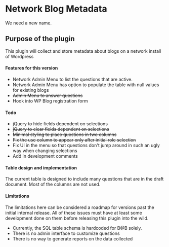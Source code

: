 # Network Blog Metadata
We need a new name.

## Purpose of the plugin
This plugin will collect and store metadata about blogs on a network install of Wordpress

#### Features for this version
* Network Admin Menu to list the questions that are active.
* Network Admin Menu has option to populate the table with null values for existing blogs
* ~~Admin Menu to answer questions~~
* Hook into WP Blog registration form

#### Todo
* ~~jQuery to hide fields dependent on selections~~
* ~~jQuery to clear fields dependent on selections~~
* ~~Minimal styling to place questions in two columns~~
* ~~Fix the use column to appear only after initial role selection~~
* Fix UI in the menu so that questions don't jump around in such an ugly way when changing selections
* Add in development comments

#### Table design and implementation
The current table is designed to include many questions that are in the draft document. Most of the columns are not used.

#### Limitations
The limitations here can be considered a roadmap for versions past the initial internal release. All of these issues must have at least some development done on them before releasing this plugin into the wild.

* Currently, the SQL table schema is hardcoded for B@B solely.
* There is no admin interface to customize questions
* There is no way to generate reports on the data collected